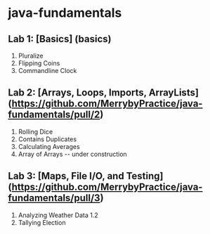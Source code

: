 # java-fundamentals

## Lab 1: [Basics] (basics)
  1. Pluralize
  2. Flipping Coins
  3. Commandline Clock
## Lab 2: [Arrays, Loops, Imports, ArrayLists] (https://github.com/MerrybyPractice/java-fundamentals/pull/2)
  1. Rolling Dice
  2. Contains Duplicates 
  3. Calculating Averages 
  4. Array of Arrays -- under construction 
## Lab 3: [Maps, File I/O, and Testing] (https://github.com/MerrybyPractice/java-fundamentals/pull/3)
  1. Analyzing Weather Data 
    1.2 
  2. Tallying Election 
